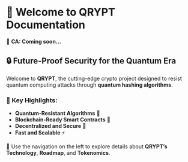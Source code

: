 # 🚀 Welcome to QRYPT Documentation  
🔗 **CA: Coming soon...**  

## 🔒 Future-Proof Security for the Quantum Era  
Welcome to **QRYPT**, the cutting-edge crypto project designed to resist quantum computing attacks through **quantum hashing algorithms**.  

### 🌟 Key Highlights:  
- **Quantum-Resistant Algorithms** 🧬  
- **Blockchain-Ready Smart Contracts** 🔗  
- **Decentralized and Secure** 🔐  
- **Fast and Scalable** ⚡  

📖 Use the navigation on the left to explore details about **QRYPT’s Technology**, **Roadmap**, and **Tokenomics**.  